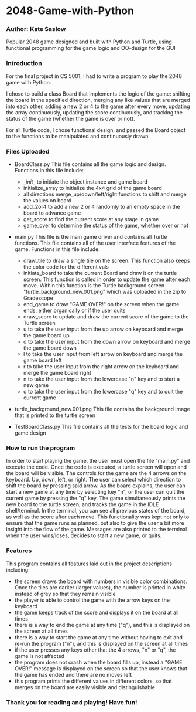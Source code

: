 # 2048-Game-with-Python
### Author: Kate Saslow

Popular 2048 game designed and built with Python and Turtle, using functional programming for the game logic and OO-design for the GUI

### Introduction

For the final project in CS 5001, I had to write a program to play the 2048 game with Python. 

I chose to build a class Board that implements the logic of the game: shifting the board in the specified direction, merging any like values that are merged into each other, adding a new 2 or 4 to the game after every move, updating the array continuously, updating the score continuously, and tracking the status of the game (whether the game is over or not). 

For all Turtle code, I chose functional design, and passed the Board object to the functions to be manipulated and continuously drawn. 

### Files Uploaded

- BoardClass.py
This file contains all the game logic and design. 
Functions in this file include:
	- \__init\__ to initiate the object instance and game board
	- initialize_array to initialize the 4x4 grid of the game board
	- all directions merge_up/down/left/right functions to shift and merge the values on board
	- add_2or4 to add a new 2 or 4 randomly to an empty space in the board to advance game
	- get_score to find the current score at any stage in game
	- game_over to determine the status of the game, whether over or not

- main.py
This file is the main game driver and contains all Turtle functions. This file contains all of the user interface features of the game.
Functions in this file include:
	- draw_tile to draw a single tile on the screen. This function also keeps the color code for the different vals
	- initiate_board to take the current Board and draw it on the turtle screen. This function is called in order to update the game after each move. Within this function is the Turtle background screen "turtle_background_new.001.png" which was uploaded in the zip to Gradescope
	- end_game to draw "GAME OVER!" on the screen when the game ends, either organically or if the user quits
	- draw_score to update and draw the current score of the game to the Turtle screen
	- u to take the user input from the up arrow on keyboard and merge the game board up
	- d to take the user input from the down arrow on keyboard and merge the game board down
	- l to take the user input from left arrow on keyboard and merge the game board left
	- r to take the user input from the right arrow on the keyboard and merge the game board right
	- n to take the user input from the lowercase "n" key and to start a new game
	- q to take the user input from the lowercase "q" key and to quit the current game
	
- turtle_background_new.001.png
This file contains the background image that is printed to the turtle screen

- TestBoardClass.py
This file contains all the tests for the board logic and game design

### How to run the program 
In order to start playing the game, the user must open the file "main.py" and execute the code. Once the code is executed, a turtle screen will open and the board will be visible. The controls for the game are the 4 arrows on the keyboard. Up, down, left, or right. The user can select which direction to shift the board by pressing said arrow. As the board explains, the user can start a new game at any time by selecting key "n", or the user can quit the current game by pressing the "q" key. The game simultaneously prints the new board to the turtle screen, and tracks the game in the IDLE shell/terminal. In the terminal, you can see all previous states of the board, as well as the score after each move. This functionality was kept not only to ensure that the game runs as planned, but also to give the user a bit more insight into the flow of the game. Messages are also printed to the terminal when the user wins/loses, decides to start a new game, or quits. 

### Features 
This program contains all features laid out in the project descriptions including:
- the screen draws the board with numbers in visible color combinations. Once the tiles are darker (larger values), the number is printed in white instead of grey so that they remain visible
- the player is able to control the game with the arrow keys on the keyboard
- the game keeps track of the score and displays it on the board at all times
- there is a way to end the game at any time ("q"), and this is displayed on the screen at all times
- there is a way to start the game at any time without having to exit and re-run the program ("n"), and this is displayed on the screen at all times
- if the user presses any keys other that the 4 arrows, "n" or "q", the game is not affected
- the program does not crash when the board fills up, instead a "GAME OVER!" message is displayed on the screen so that the user knows that the game has ended and there are no moves left
- this program prints the different values in different colors, so that merges on the board are easily visible and distinguishable

### Thank you for reading and playing! Have fun! 
